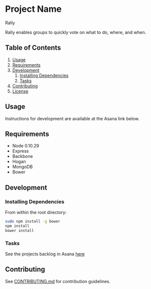 # Project Name
Rally

Rally enables groups to quickly vote on what to do, where, and when.

## Table of Contents

1. [Usage](#Usage)
1. [Requirements](#requirements)
1. [Development](#development)
    1. [Installing Dependencies](#installing-dependencies)
    1. [Tasks](#tasks)
1. [Contributing](#contributing)
1. [License](#license)

## Usage

Instructions for development are available at the Asana link below.

## Requirements

- Node 0.10.29
- Express
- Backbone
- Hogan
- MongoDB
- Bower

## Development

### Installing Dependencies

From within the root directory:

```sh
sudo npm install -g bower
npm install
bower install
```

### Tasks

See the projects backlog in Asana [here](https://app.asana.com/0/14550098616133/14896487964676)

## Contributing

See [CONTRIBUTING.md](CONTRIBUTING.md) for contribution guidelines.
